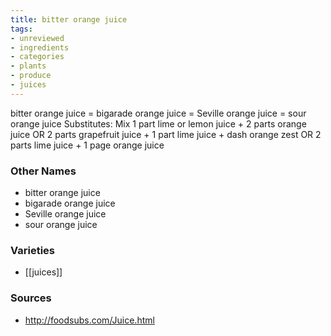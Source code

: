 ```yaml
---
title: bitter orange juice
tags:
- unreviewed
- ingredients
- categories
- plants
- produce
- juices
---
```

bitter orange juice = bigarade orange juice = Seville orange juice = sour orange juice Substitutes: Mix 1 part lime or lemon juice + 2 parts orange juice OR 2 parts grapefruit juice + 1 part lime juice + dash orange zest OR 2 parts lime juice + 1 page orange juice

### Other Names

* bitter orange juice
* bigarade orange juice
* Seville orange juice
* sour orange juice

### Varieties

* [[juices]]

### Sources
* http://foodsubs.com/Juice.html
